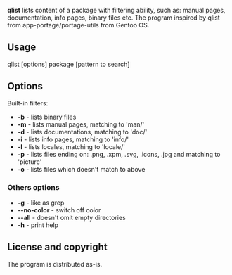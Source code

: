 **qlist** lists content of a package with filtering ability, such as: manual pages, documentation, info pages, binary files etc.
The program inspired by qlist from app-portage/portage-utils from Gentoo OS.

## Usage

qlist [options] package [pattern to search]

## Options

Built-in filters:

* **-b** - lists binary files
* **-m** - lists manual pages, matching to 'man/'
* **-d** - lists documentations, matching to 'doc/'
* **-i** - lists info pages, matching to 'info/'
* **-l** - lists locales, matching to 'locale/'
* **-p** - lists files ending on: .png, .xpm, .svg, .icons, .jpg and matching to 'picture'
* **-o** - lists files which doesn't match to above

### Others options

* **-g** - like as grep
* **--no-color** - switch off color
* **--all** - doesn't omit empty directories
* **-h** - print help

## License and copyright

The program is distributed as-is.
